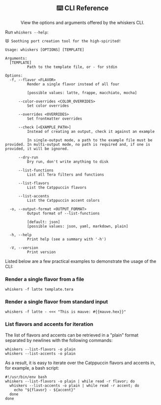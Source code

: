 <div align="center">
  <h2>⌨️ CLI Reference</h2>
  <p>View the options and arguments offered by the whiskers CLI.</p>
</div>

Run `whiskers --help`:

```shell
😾 Soothing port creation tool for the high-spirited!

Usage: whiskers [OPTIONS] [TEMPLATE]

Arguments:
  [TEMPLATE]
          Path to the template file, or - for stdin

Options:
  -f, --flavor <FLAVOR>
          Render a single flavor instead of all four

          [possible values: latte, frappe, macchiato, mocha]

      --color-overrides <COLOR_OVERRIDES>
          Set color overrides

      --overrides <OVERRIDES>
          Set frontmatter overrides

      --check [<EXAMPLE_PATH>]
          Instead of creating an output, check it against an example

          In single-output mode, a path to the example file must be provided. In multi-output mode, no path is required and, if one is provided, it will be ignored.

      --dry-run
          Dry run, don't write anything to disk

      --list-functions
          List all Tera filters and functions

      --list-flavors
          List the Catppuccin flavors

      --list-accents
          List the Catppuccin accent colors

  -o, --output-format <OUTPUT_FORMAT>
          Output format of --list-functions

          [default: json]
          [possible values: json, yaml, markdown, plain]

  -h, --help
          Print help (see a summary with '-h')

  -V, --version
          Print version
```

Listed below are a few practical examples to demonstrate the usage of the CLI:

### Render a single flavor from a file

```shell
whiskers -f latte template.tera
```

### Render a single flavor from standard input

```shell
whiskers -f latte - <<< "This is mauve: #{{mauve.hex}}"
```

### List flavors and accents for iteration

The list of flavors and accents can be retrieved in a "plain" format separated
by newlines with the following commands:

```shell
whiskers --list-flavors -o plain
whiskers --list-accents -o plain
```

As a result, it is easy to iterate over the Catppuccin flavors and accents in,
for example, a bash script:

```shell
#!/usr/bin/env bash
whiskers --list-flavors -o plain | while read -r flavor; do
  whiskers --list-accents -o plain | while read -r accent; do
    echo "${flavor} - ${accent}"
  done
done
```

